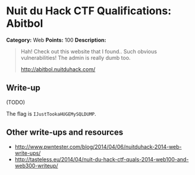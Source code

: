 # Nuit du Hack CTF Qualifications: Abitbol

**Category:** Web
**Points:** 100
**Description:**

> Hah! Check out this website that I found.. Such obvious vulnerabilities! The admin is really dumb too.
>
> http://abitbol.nuitduhack.com/

## Write-up

(TODO)

The flag is `IJustTookaHUGEMySQLDUMP`.

## Other write-ups and resources

* <http://www.pwntester.com/blog/2014/04/06/nuitduhack-2014-web-write-ups/>
* <http://tasteless.eu/2014/04/nuit-du-hack-ctf-quals-2014-web100-and-web300-writeup/>
